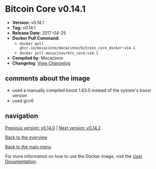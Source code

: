 # Bitcoin Core v0.14.1

- **Version:** v0.14.1
- **Tag:** v0.14.1
- **Release Date:** 2017-04-25
- **Docker Pull Command**:
  - `docker pull ghcr.io/mocacinno/mocacinno/bitcoin_core_docker:v14.1`
  - `docker pull mocacinno/btc_core:v14.1`
- **Compiled by**: Mocacinno
- **Changelog**: [View Changelog](https://github.com/bitcoin/bitcoin/blob/v0.14.1/doc/release-notes.md)

## comments about the image

- used a manually compiled boost 1.63.0 instead of the system's boost version
- used gcc6

## navigation

[Previous version: v0.14.0](./v14.0.md) | [Next version: v0.14.2](./v14.2.md)

[Back to the overview](./Readme.md)

[Back to the main menu](../Readme.md)

For more information on how to use the Docker image, visit the [User Documentation](../userdocs/Readme.md).
